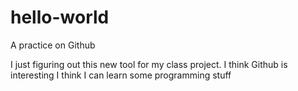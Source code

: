 # hello-world
A practice on Github

I just figuring out this new tool for my class project. 
I think Github is interesting 
I think I can learn some programming stuff 
